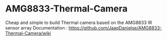 # AMG8833-Thermal-Camera
Cheap and simple to build Thermal camera based on the AMG8833 IR sensor array
Documentation : https://github.com/JaapDanielse/AMG8833-Thermal-Camera/wiki
